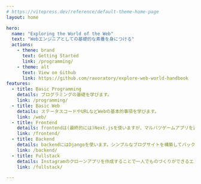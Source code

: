 ```yaml
---
# https://vitepress.dev/reference/default-theme-home-page
layout: home

hero:
  name: "Exploring the World of the Web"
  text: "Webエンジニアとしての基礎的な素養を身につける"
  actions:
    - thene: brand
      text: Getting Started
      link: /programming/
    - theme: alt
      text: View on Github
      link: https://github.com/ravoratory/explore-web-world-handbook
features:
  - title: Basic Programming
    details: プログラミングの基礎を学びます。
    link: /programming/
  - title: Basic Web
    details: ステータスコードやURLなどWebの基本的事項を学びます。
    link: /web/
  - title: Frontend
    details: frontendは(最終的には)Next.jsを使いますが、マルバツゲームアプリを通じてDOMの構成やレイアウトの基礎を学びます。
    link: /frontend/
  - title: Backend
    details: backendにはDjangoを使います。シンプルなブログサイトを構築してバックエンドの基礎を学びます。
    link: /backend/
  - title: Fullstack
    details: Instagramのクローンアプリを作成することで一人でものづくりができるエンジニアを目指します。
    link: /fullstack/

---
```


